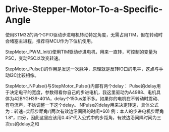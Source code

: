 # Drive-Stepper-Motor-To-a-Specific-Angle
使用STM32的两个GPIO驱动步进电机转动特定角度，无需占用TIM，但在转动时会堵塞主进程，推荐将MCU作为下位机使用。

StepMotor_PWM_Init()使用TIM驱动步进电机，用来一直转，可控制的变量为PSC，变动PSC以改变转速。

StepMotor_Pulse()的作用是发送一次脉冲，原理就是反转IO口的电平，这点与手动I2C比较相像。

StepMotor_NPulse()与StepMotor_Pulse()内部有两个delay：
Pulse的delay用于决定电平的宽度，参数得看你自己的步进电机，我这里驱动为A4988、电机具体为42BYGH39-401A，delay个150us差不多。如果你的电机在不转动时震动、有电流声，不妨调整一下这个delay。
NPulse的delay用来决定转速，具体公式为：转速=实际步距角/(两次有效边沿间隔的时间*60)
	 例：本人的步进电机步距角1.8°，四分，因此这里应该用0.45°代入公式中的步距角，有效边沿间隔时间为三次us的delay之和

  
